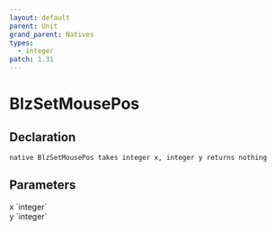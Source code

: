 ```yaml
---
layout: default
parent: Unit
grand_parent: Natives
types:
  - integer
patch: 1.31
---
```


# BlzSetMousePos

## Declaration

```
native BlzSetMousePos takes integer x, integer y returns nothing
```

## Parameters
<dl>
  <dt>x `integer`</dt>
  <dd></dd>

  <dt>y `integer`</dt>
  <dd></dd>
</dl>